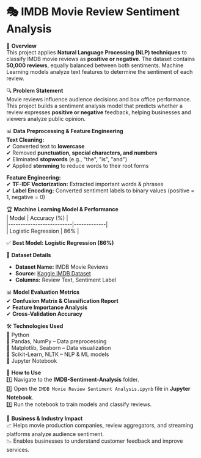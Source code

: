 # 🎭 IMDB Movie Review Sentiment Analysis  

📌 **Overview**  
This project applies **Natural Language Processing (NLP) techniques** to classify IMDB movie reviews as **positive or negative**. The dataset contains **50,000 reviews**, equally balanced between both sentiments. Machine Learning models analyze text features to determine the sentiment of each review.  

🔍 **Problem Statement**  
Movie reviews influence audience decisions and box office performance. This project builds a sentiment analysis model that predicts whether a review expresses **positive or negative** feedback, helping businesses and viewers analyze public opinion.  

📊 **Data Preprocessing & Feature Engineering**  
**Text Cleaning:**  
✔ Converted text to **lowercase**  
✔ Removed **punctuation, special characters, and numbers**  
✔ Eliminated **stopwords** (e.g., "the", "is", "and")  
✔ Applied **stemming** to reduce words to their root forms  

**Feature Engineering:**  
✔ **TF-IDF Vectorization:** Extracted important words & phrases  
✔ **Label Encoding:** Converted sentiment labels to binary values (positive = 1, negative = 0)  

🏆 **Machine Learning Model & Performance**  
| Model | Accuracy (%) |  
|--------------------------|-------------|  
| Logistic Regression | 86% |  

✅ **Best Model:** **Logistic Regression (86%)**  

📂 **Dataset Details**  
- **Dataset Name:** IMDB Movie Reviews  
- **Source:** [Kaggle IMDB Dataset](https://www.kaggle.com/datasets/vishakhdapat/imdb-movie-reviews)  
- **Columns:** Review Text, Sentiment Label  

📊 **Model Evaluation Metrics**  
✔ **Confusion Matrix & Classification Report**  
✔ **Feature Importance Analysis**  
✔ **Cross-Validation Accuracy**  

🛠 **Technologies Used**  
🔹 Python  
🔹 Pandas, NumPy – Data preprocessing  
🔹 Matplotlib, Seaborn – Data visualization  
🔹 Scikit-Learn, NLTK – NLP & ML models  
🔹 Jupyter Notebook  

🚀 **How to Use**  
1️⃣ Navigate to the **IMDB-Sentiment-Analysis** folder.  
2️⃣ Open the `IMDB Movie Review Sentiment Analysis.ipynb` file in **Jupyter Notebook**.  
3️⃣ Run the notebook to train models and classify reviews.  

📌 **Business & Industry Impact**  
📈 Helps movie production companies, review aggregators, and streaming platforms analyze audience sentiment.  
📉 Enables businesses to understand customer feedback and improve services.  

